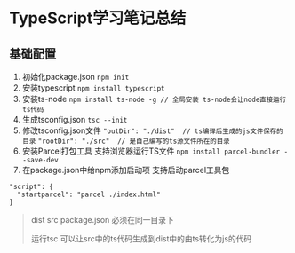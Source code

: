 # TypeScript学习笔记总结
## 基础配置
  1. 初始化package.json 
    `npm init`
  2. 安装typescript
    `npm install typescript`
  3. 安装ts-node
    `npm install ts-node -g // 全局安装 ts-node会让node直接运行ts代码`
  4. 生成tsconfig.json
    `tsc --init`
  5. 修改tsconfig.json文件
    `"outDir": "./dist"  // ts编译后生成的js文件保存的目录`
    `"rootDir": "./src"  // 是自己编写的ts源文件所在的目录`
  6. 安装Parcel打包工具 支持浏览器运行TS文件
    `npm install parcel-bundler --save-dev`
  7. 在package.json中给npm添加启动项 支持启动parcel工具包

    "script": {
      "startparcel": "parcel ./index.html"
    }

> dist src package.json 必须在同一目录下
> 
> 运行tsc 可以让src中的ts代码生成到dist中的由ts转化为js的代码
